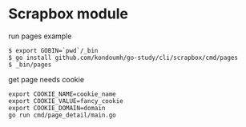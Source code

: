Scrapbox module
==========================

run pages example

```
$ export GOBIN=`pwd`/_bin
$ go install github.com/kondoumh/go-study/cli/scrapbox/cmd/pages
$ _bin/pages
```

get page needs cookie

```
export COOKIE_NAME=cookie_name
export COOKIE_VALUE=fancy_cookie
export COOKIE_DOMAIN=domain
go run cmd/page_detail/main.go
```